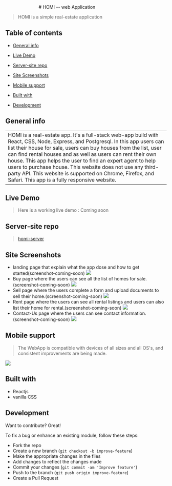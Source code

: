   <!-- # ![HOMI](https://max7586.github.io/homi-app/images/4v35Y2.png) -->
<img href="https://max7586.github.io/homi-app/images/4v35Y2.png" width="100" >
# HOMI -- web Application

> HOMI is a simple real-estate application

## Table of contents

- [General info](#general-info)
- [Live Demo](#live-demo)
- [Server-site repo](#server-site-repo)
- [Site Screenshots](#site-screenshots)
- [Mobile support](#mobile-support)
- [Built with](#build-with)
- [Development](#development)

  <!-- # ![WebApp](https://max7586.github.io/homi/images/demo/demo_landing.JPG) -->

## General info

<table>
<tr>
<td>
  HOMI is a real-estate app. It's a full-stack web-app build with React, CSS, Node, Express, and Postgresql. In this app users can list their house for sale, users can buy houses from the list, user can find rental houses and as well as users can rent their own house. This app helps the user to find an expert agent to help users to purchase house. This website does not use any third-party API. This website is supported on Chrome, Firefox, and Safari. This app is a fully responsive website. 
</td>
</tr>
</table>

## Live Demo

> Here is a working live demo : Coming soon

## Server-site repo

> [homi-server](https://github.com/max7586/homi-server)

## Site Screenshots

- landing page that explain what the app dose and how to get started(screenshot-coming-soon)
  ![](https://max7586.github.io/homi/images/demo/Site1.JPG)
- Buy page where the users can see all the list of homes for sale.(screenshot-coming-soon)
  ![](https://max7586.github.io/homi/images/demo/Site2.JPG)
- Sell page where the users complete a form and upload documents to sell their home.(screenshot-coming-soon)
  ![](https://max7586.github.io/homi/images/demo/Site3.JPG)
- Rent page where the users can see all rental listings and users can also list their home for rental.(screenshot-coming-soon)
  ![](https://max7586.github.io/homi/images/demo/Site4.JPG)
- Contact-Us page where the users can see contact information.(screenshot-coming-soon)
  ![](https://max7586.github.io/homi/images/demo/Site5.JPG)

## Mobile support

> The WebApp is compatible with devices of all sizes and all OS's, and consistent improvements are being made.

![](https://max7586.github.io/homi/images/demo/mobile.png)

## Built with

- Reactjs
- vanilla CSS

## Development

Want to contribute? Great!

To fix a bug or enhance an existing module, follow these steps:

- Fork the repo
- Create a new branch (`git checkout -b improve-feature`)
- Make the appropriate changes in the files
- Add changes to reflect the changes made
- Commit your changes (`git commit -am 'Improve feature'`)
- Push to the branch (`git push origin improve-feature`)
- Create a Pull Request
